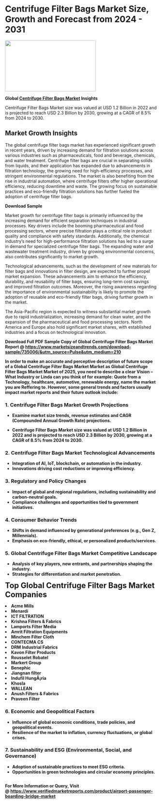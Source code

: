 <H1>Centrifuge Filter Bags Market Size, Growth and Forecast from 2024 - 2031</H1><img class="aligncenter size-medium wp-image-584254" src="https://thirdeyenews.in/wp-content/uploads/2024/09/Global-Market-Research-300x168.jpeg" alt="" width="300" height="168" /><p><strong>Global&nbsp;<a href="https://www.marketsizeandtrends.com/download-sample/735006/&amp;utm_source=Pulse&amp;utm_medium=210">Centrifuge Filter Bags Market</a> Insights</strong></p><p>Centrifuge Filter Bags Market size was valued at USD 1.2 Billion in 2022 and is projected to reach USD 2.3 Billion by 2030, growing at a CAGR of 8.5% from 2024 to 2030.</p><p><h2>Market Growth Insights</h2> <p>The global centrifuge filter bags market has experienced significant growth in recent years, driven by increasing demand for filtration solutions across various industries such as pharmaceuticals, food and beverage, chemicals, and water treatment. Centrifuge filter bags are crucial in separating solids from liquids, and their application has expanded due to advancements in filtration technology, the growing need for high-efficiency processes, and stringent environmental regulations. The market is also benefiting from the rise in industrial automation, where centrifuge filters offer higher operational efficiency, reducing downtime and waste. The growing focus on sustainable practices and eco-friendly filtration solutions has further fueled the adoption of centrifuge filter bags.</p> <p><strong>Download Sample</strong></p> <p>Market growth for centrifuge filter bags is primarily influenced by the increasing demand for efficient separation techniques in industrial processes. Key drivers include the booming pharmaceutical and food processing sectors, where precise filtration plays a critical role in product quality and compliance with safety standards. Additionally, the chemical industry’s need for high-performance filtration solutions has led to a surge in demand for specialized centrifuge filter bags. The expanding water and wastewater treatment industry, driven by growing environmental concerns, also contributes significantly to market growth.</p> <p>Technological advancements, such as the development of new materials for filter bags and innovations in filter design, are expected to further propel market expansion. These advancements aim to enhance the efficiency, durability, and reusability of filter bags, ensuring long-term cost savings and improved filtration outcomes. Moreover, the rising awareness regarding the importance of environmental sustainability is likely to promote the adoption of reusable and eco-friendly filter bags, driving further growth in the market.</p> <p>The Asia-Pacific region is expected to witness substantial market growth due to rapid industrialization, increasing demand for clean water, and the expansion of the pharmaceutical and food processing sectors. North America and Europe also hold significant market shares, with established industries and a focus on technological innovation.</p> <p><strong></p><p><span class=""><strong>Download Full PDF Sample Copy of Global Centrifuge Filter Bags Market Report</strong> @ <a href="https://www.marketsizeandtrends.com/download-sample/735006/&amp;utm_source=Pulse&amp;utm_medium=210" target="_blank">https://www.marketsizeandtrends.com/download-sample/735006/&amp;utm_source=Pulse&amp;utm_medium=210</a></span></p><p>In order to make an accurate and perceptive description of future scope of a Global&nbsp;Centrifuge Filter Bags Market Market as Global&nbsp;Centrifuge Filter Bags Market Market of 2025, you need to describe a clear Vision &ndash; What Industry or Linda can you think of for example: Quote from a Technology, healthcare, automotive, renewable energy, name the market you are Reffering to. However, some general trends and factors usually impact market reports and their future outlook include:</p><h3>1.&nbsp;<strong>Centrifuge Filter Bags Market Growth Projections</strong></h3><ul><li>Examine market size trends, revenue estimates and CAGR (Compounded Annual Growth Rate) projections.</li><li><p>Centrifuge Filter Bags Market size was valued at USD 1.2 Billion in 2022 and is projected to reach USD 2.3 Billion by 2030, growing at a CAGR of 8.5% from 2024 to 2030.</p></li></ul><h3>2.&nbsp;<strong>Centrifuge Filter Bags Market Technological Advancements</strong></h3><ul><li>Integration of AI, IoT, blockchain, or automation in the industry.</li><li>Innovations driving cost reductions or improving efficiency.</li></ul><h3>3.&nbsp;<strong>Regulatory and Policy Changes</strong></h3><ul><li>Impact of global and regional regulations, including sustainability and carbon-neutral goals.</li><li>Compliance challenges and opportunities tied to government initiatives.</li></ul><h3>4.&nbsp;<strong>Consumer Behavior Trends</strong></h3><ul><li>Shifts in demand influenced by generational preferences (e.g., Gen Z, Millennials).</li><li>Emphasis on eco-friendly, ethical, or personalized products/services.</li></ul><h3>5.&nbsp;<strong>Global Centrifuge Filter Bags Market Competitive Landscape</strong></h3><ul><li>Analysis of key players, new entrants, and partnerships shaping the industry.</li><li>Strategies for differentiation and market penetration.</li></ul><p data-pm-slice="1 1 []"><span style="color: inherit; font-family: inherit; font-size: 25px;">Top Global Centrifuge Filter Bags Market Companies</span></p><div class="" data-test-id=""><p><li>Acme Mills</li><li> Menardi</li><li> ICT FILTRATION</li><li> Krishna Filters & Fabrics</li><li> Lamports Filter Media</li><li> Amrit Filtration Equipments</li><li> Minchem Filter Cloth</li><li> CONTECMA CS</li><li> DRM Industrial Fabrics</li><li> Kavon Filter Products</li><li> Rousselet Robatel</li><li> Markert Group</li><li> Benephic</li><li> Jiangnan filter</li><li> Indufil HungÃ¡ria</li><li> Khosla</li><li> WALLEAN</li><li> Anush Filters & Fabrics</li><li> Praveen Filter</li></p></div><h3>6.&nbsp;<strong>Economic and Geopolitical Factors</strong></h3><ul><li>Influence of global economic conditions, trade policies, and geopolitical events.</li><li>Resilience of the market to inflation, currency fluctuations, or global crises.</li></ul><h3>7.&nbsp;<strong>Sustainability and ESG (Environmental, Social, and Governance)</strong></h3><ul><li>Adoption of sustainable practices to meet ESG criteria.</li><li>Opportunities in green technologies and circular economy principles.</li></ul><h2><strong style="font-size: 14px;">For More Information or Query, Visit @&nbsp;</strong><a style="background-color: #ffffff; font-size: 14px;" href="https://www.marketsizeandtrends.com/report/centrifuge-filter-bags-market/" target="_blank">https://www.verifiedmarketreports.com/product/airport-passenger-boarding-bridge-market</a></h2>
